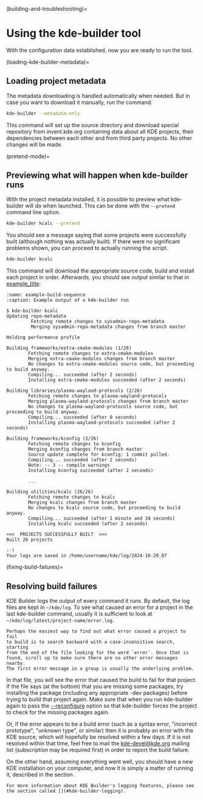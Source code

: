(building-and-troubleshooting)=
# Using the kde-builder tool

With the configuration data established, now you are ready to run the
tool.

(loading-kde-builder-metadata)=
## Loading project metadata

The metadata downloading is handled automatically when needed. But in case
you want to download it manually, run the command:

```bash
kde-builder --metadata-only
```

This command will set up the source directory and download special repository
from invent.kde.org containing data about all KDE projects, their dependencies between each other and from third party projects.
No other changes will be made.

(pretend-mode)=
## Previewing what will happen when kde-builder runs

With the project metadata installed, it is possible to preview what
kde-builder will do when launched. This can be done with the
`--pretend` command line option.

```bash
kde-builder kcalc --pretend
```

You should see a message saying that some projects were successfully
built (although nothing was actually built). If there were no
significant problems shown, you can proceed to actually running the
script.

```bash
kde-builder kcalc
```

This command will download the appropriate source code, build and
install each project in order. Afterwards, you should see output similar
to that in [example_title](#example-build-sequence):

```{code-block}
:name: example-build-sequence
:caption: Example output of a kde-builder run

$ kde-builder kcalc
Updating repo-metadata
         Fetching remote changes to sysadmin-repo-metadata
         Merging sysadmin-repo-metadata changes from branch master

Holding performance profile

Building frameworks/extra-cmake-modules (1/26)
        Fetching remote changes to extra-cmake-modules
        Merging extra-cmake-modules changes from branch master
        No changes to extra-cmake-modules source code, but proceeding to build anyway.
        Compiling... succeeded (after 2 seconds)
        Installing extra-cmake-modules succeeded (after 2 seconds)

Building libraries/plasma-wayland-protocols (2/26)
        Fetching remote changes to plasma-wayland-protocols
        Merging plasma-wayland-protocols changes from branch master
        No changes to plasma-wayland-protocols source code, but proceeding to build anyway.
        Compiling... succeeded (after 0 seconds)
        Installing plasma-wayland-protocols succeeded (after 2 seconds)

Building frameworks/kconfig (3/26)
        Fetching remote changes to kconfig
        Merging kconfig changes from branch master
        Source update complete for kconfig: 1 commit pulled.
        Compiling... succeeded (after 2 seconds)
        Note: -- 3 -- compile warnings
        Installing kconfig succeeded (after 2 seconds)

        ...

Building utilities/kcalc (26/26)
        Fetching remote changes to kcalc
        Merging kcalc changes from branch master
        No changes to kcalc source code, but proceeding to build anyway.
        Compiling... succeeded (after 1 minute and 34 seconds)
        Installing kcalc succeeded (after 2 seconds)

<<<  PROJECTS SUCCESSFULLY BUILT  >>>
Built 26 projects

:-)
Your logs are saved in /home/username/kde/log/2024-10-20_07
```

(fixing-build-failures)=
## Resolving build failures

KDE Builder logs the output of every command it runs. By default, the
log files are kept in `~/kde/log`. To see what caused an error
for a project in the last kde-builder command, usually it is sufficient
to look at `~/kde/log/latest/project-name/error.log`.

```{tip}
Perhaps the easiest way to find out what error caused a project to fail
to build is to search backward with a case-insensitive search, starting
from the end of the file looking for the word `error`. Once that is
found, scroll up to make sure there are no other error messages nearby.
The first error message in a group is usually the underlying problem.
```

In that file, you will see the error that caused the build to fail for
that project. If the file says (at the bottom) that you are missing some
packages, try installing the package (including any appropriate -dev
packages) before trying to build that project again. Make sure that when
you run kde-builder again to pass the
[--reconfigure](#cmdline-reconfigure) option so that kde-builder forces
the project to check for the missing packages again.

Or, if the error appears to be a build error (such as a syntax error,
"incorrect prototype", "unknown type", or similar) then it is probably
an error with the KDE source, which will hopefully be resolved within a
few days. If it is not resolved within that time, feel free to mail the
<kde-devel@kde.org> mailing list (subscription may be required first) in
order to report the build failure.

On the other hand, assuming everything went well, you should have a new
KDE installation on your computer, and now it is simply a matter of running
it, described in the section [](#installing-login-session).

```{note}
For more information about KDE Builder's logging features, please see
the section called [](#kde-builder-logging).
```
